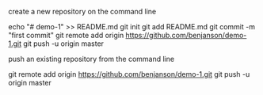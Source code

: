 create a new repository on the command line

  echo "# demo-1" >> README.md
  git init
  git add README.md
  git commit -m "first commit"
  git remote add origin https://github.com/benjanson/demo-1.git
  git push -u origin master


push an existing repository from the command line

  git remote add origin https://github.com/benjanson/demo-1.git
  git push -u origin master
